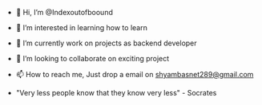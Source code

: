 - 👋 Hi, I’m @Indexoutofboound 
- 👀 I’m interested in learning how to learn
- 🌱 I’m currently work on projects as backend developer
- 💞️ I’m looking to collaborate on exciting project
- 📫 How to reach me, Just drop a email on shyambasnet289@gmail.com

- "Very less people know that they know very less" - Socrates

<!---
Indexoutofboound/Indexoutofboound is a ✨ special ✨ repository because its `README.md` (this file) appears on your GitHub profile.
You can click the Preview link to take a look at your changes.
--->
